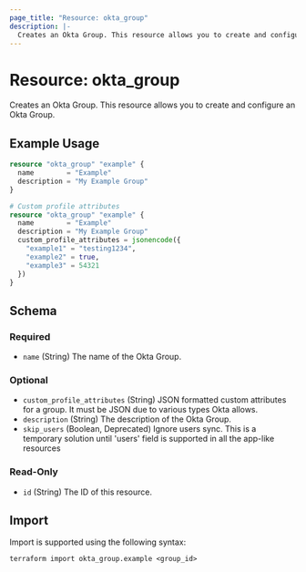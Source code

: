 ```yaml
---
page_title: "Resource: okta_group"
description: |-
  Creates an Okta Group. This resource allows you to create and configure an Okta Group.
---
```


# Resource: okta_group

Creates an Okta Group. This resource allows you to create and configure an Okta Group.

## Example Usage

```terraform
resource "okta_group" "example" {
  name        = "Example"
  description = "My Example Group"
}

# Custom profile attributes
resource "okta_group" "example" {
  name        = "Example"
  description = "My Example Group"
  custom_profile_attributes = jsonencode({
    "example1" = "testing1234",
    "example2" = true,
    "example3" = 54321
  })
}
```

<!-- schema generated by tfplugindocs -->
## Schema

### Required

- `name` (String) The name of the Okta Group.

### Optional

- `custom_profile_attributes` (String) JSON formatted custom attributes for a group. It must be JSON due to various types Okta allows.
- `description` (String) The description of the Okta Group.
- `skip_users` (Boolean, Deprecated) Ignore users sync. This is a temporary solution until 'users' field is supported in all the app-like resources

### Read-Only

- `id` (String) The ID of this resource.

## Import

Import is supported using the following syntax:

```shell
terraform import okta_group.example <group_id>
```
